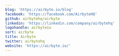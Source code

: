 ```yaml
---
blog: 'https://airbyte.io/blog'
facebook: 'https://facebook.com/AirbyteHQ'
github: airbytehq/airbyte
linkedin: 'https://linkedin.com/company/airbytehq'
logohandle: airbyteio
sort: airbyte
title: Airbyte
twitter: airbytehq
website: 'https://airbyte.io/'
---
```

